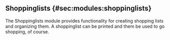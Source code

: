 ## Shoppinglists {#sec:modules:shoppinglists}

The Shoppinglists module provides functionality for creating shopping lists and organizing them. A shoppinglist can be printed and them be used to go shopping, of course.

